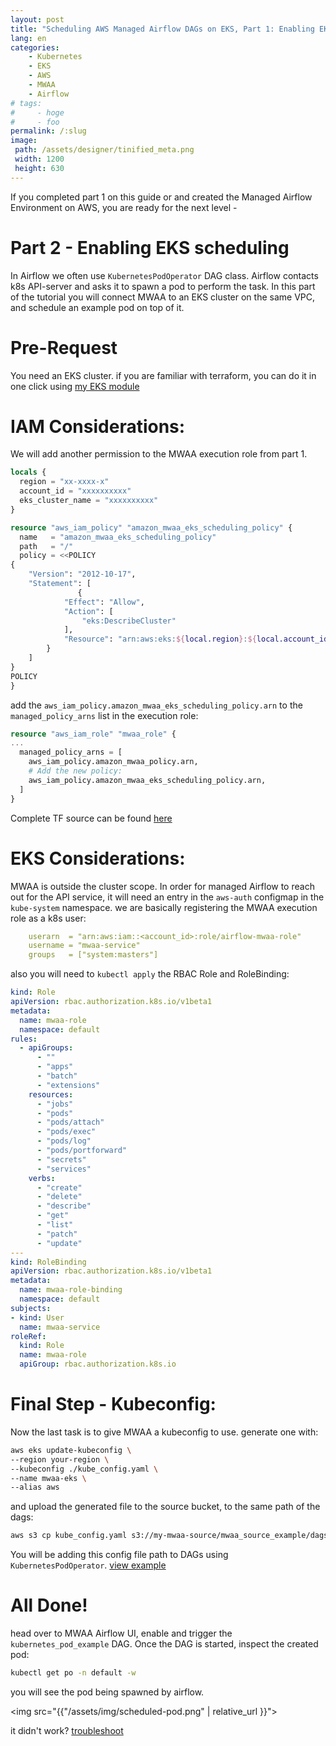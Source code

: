```yaml
---
layout: post
title: "Scheduling AWS Managed Airflow DAGs on EKS, Part 1: Enabling EKS scheduling"
lang: en
categories:
    - Kubernetes
    - EKS
    - AWS
    - MWAA
    - Airflow
# tags:
#     - hoge
#     - foo
permalink: /:slug
image:
 path: /assets/designer/tinified_meta.png
 width: 1200
 height: 630
---
```

If you completed part 1 on this guide or and created the Managed Airflow Environment on AWS, you are ready for the next level - 
# Part 2 - Enabling EKS scheduling

In Airflow we often use `KubernetesPodOperator` DAG class. Airflow contacts k8s API-server and asks it to spawn a pod to perform the task. In this part of the tutorial you will connect MWAA to an EKS cluster on the same VPC, and schedule an example pod on top of it.

# Pre-Request
You need an EKS cluster. if you are familiar with terraform, you can do it in one click using [my EKS module](https://github.com/Efrat19/terraform-eks-with-gitops)

# IAM Considerations:
We will add another permission to the MWAA execution role from part 1.


```terraform
locals {
  region = "xx-xxxx-x"
  account_id = "xxxxxxxxxx"
  eks_cluster_name = "xxxxxxxxxx"
}

resource "aws_iam_policy" "amazon_mwaa_eks_scheduling_policy" {
  name   = "amazon_mwaa_eks_scheduling_policy"
  path   = "/"
  policy = <<POLICY
{
    "Version": "2012-10-17",
    "Statement": [
               {
            "Effect": "Allow",
            "Action": [
                "eks:DescribeCluster"
            ],
            "Resource": "arn:aws:eks:${local.region}:${local.account_id}:cluster/${local.eks_cluster_name}"
        }     
    ]
}
POLICY
}
```
add the `aws_iam_policy.amazon_mwaa_eks_scheduling_policy.arn` to the `managed_policy_arns` list in the execution role:
```terraform
resource "aws_iam_role" "mwaa_role" {
...
  managed_policy_arns = [
    aws_iam_policy.amazon_mwaa_policy.arn,
    # Add the new policy:
    aws_iam_policy.amazon_mwaa_eks_scheduling_policy.arn,
  ]
}
```
Complete TF source can be found [here](https://github.com/Efrat19/mwaa_source_example/blob/main/mwaa.tf)

# EKS Considerations:
MWAA is outside the cluster scope. In order for managed Airflow to reach out for the API service, it will need an entry in the `aws-auth` configmap in the `kube-system` namespace. we are basically registering the MWAA execution role as a k8s user:
```yaml
    userarn  = "arn:aws:iam::<account_id>:role/airflow-mwaa-role"
    username = "mwaa-service"
    groups   = ["system:masters"]
```

also you will need to `kubectl apply` the RBAC Role and RoleBinding:
```yaml
kind: Role
apiVersion: rbac.authorization.k8s.io/v1beta1
metadata:
  name: mwaa-role
  namespace: default
rules:
  - apiGroups:
      - ""
      - "apps"
      - "batch"
      - "extensions"
    resources:      
      - "jobs"
      - "pods"
      - "pods/attach"
      - "pods/exec"
      - "pods/log"
      - "pods/portforward"
      - "secrets"
      - "services"
    verbs:
      - "create"
      - "delete"
      - "describe"
      - "get"
      - "list"
      - "patch"
      - "update"
---
kind: RoleBinding
apiVersion: rbac.authorization.k8s.io/v1beta1
metadata:
  name: mwaa-role-binding
  namespace: default
subjects:
- kind: User
  name: mwaa-service
roleRef:
  kind: Role
  name: mwaa-role
  apiGroup: rbac.authorization.k8s.io
```

# Final Step - Kubeconfig:
Now the last task is to give MWAA a kubeconfig to use. generate one with:
```bash
aws eks update-kubeconfig \
--region your-region \
--kubeconfig ./kube_config.yaml \
--name mwaa-eks \
--alias aws
```
and upload the generated file to the source bucket, to the same path of the dags:
```bash
aws s3 cp kube_config.yaml s3://my-mwaa-source/mwaa_source_example/dags
```
You will be adding this config file path to DAGs using `KubernetesPodOperator`. [view example](https://github.com/Efrat19/mwaa_source_example/blob/4239387d5a7e1d4722004e2faf78e6d87d167227/dags/eks_scheduling.py#L43)

# All Done!
head over to MWAA Airflow UI, enable and trigger the `kubernetes_pod_example` DAG. Once the DAG is started, inspect the created pod:

```bash
kubectl get po -n default -w
```
you will see the pod being spawned by airflow.

<img src="{{"/assets/img/scheduled-pod.png" | relative_url }}">

it didn't work? [troubleshoot](https://docs.aws.amazon.com/mwaa/latest/userguide/mwaa-eks-example.html)